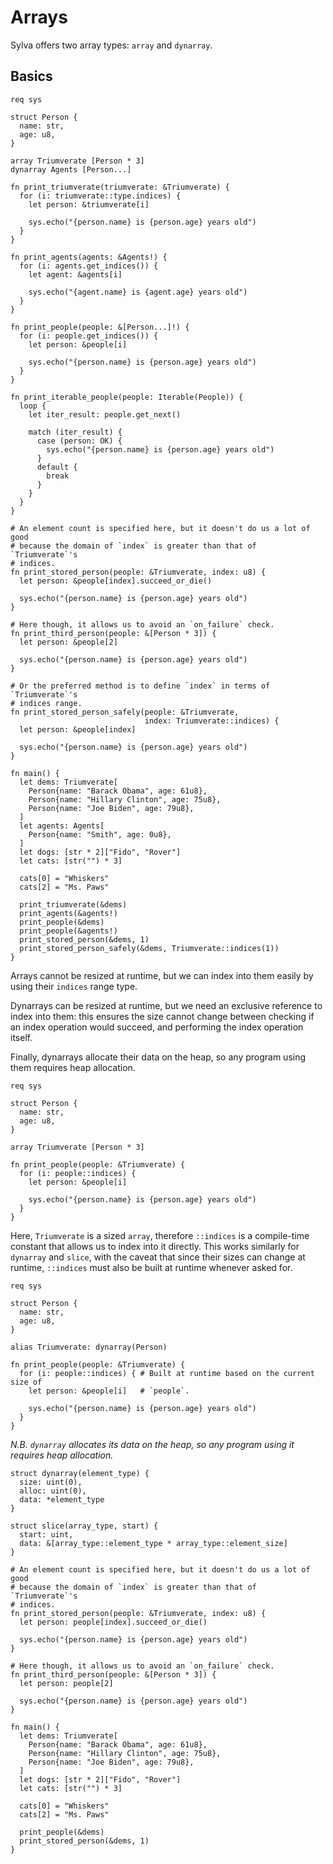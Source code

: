 # Arrays

Sylva offers two array types: `array` and `dynarray`.

## Basics

```sylva
req sys

struct Person {
  name: str,
  age: u8,
}

array Triumverate [Person * 3]
dynarray Agents [Person...]

fn print_triumverate(triumverate: &Triumverate) {
  for (i: triumverate::type.indices) {
    let person: &triumverate[i]

    sys.echo("{person.name} is {person.age} years old")
  }
}

fn print_agents(agents: &Agents!) {
  for (i: agents.get_indices()) {
    let agent: &agents[i]

    sys.echo("{agent.name} is {agent.age} years old")
  }
}

fn print_people(people: &[Person...]!) {
  for (i: people.get_indices()) {
    let person: &people[i]

    sys.echo("{person.name} is {person.age} years old")
  }
}

fn print_iterable_people(people: Iterable(People)) {
  loop {
    let iter_result: people.get_next()

    match (iter_result) {
      case (person: OK) {
        sys.echo("{person.name} is {person.age} years old")
      }
      default {
        break
      }
    }
  }
}

# An element count is specified here, but it doesn't do us a lot of good
# because the domain of `index` is greater than that of `Triumverate`'s
# indices.
fn print_stored_person(people: &Triumverate, index: u8) {
  let person: &people[index].succeed_or_die()

  sys.echo("{person.name} is {person.age} years old")
}

# Here though, it allows us to avoid an `on_failure` check.
fn print_third_person(people: &[Person * 3]) {
  let person: &people[2]

  sys.echo("{person.name} is {person.age} years old")
}

# Or the preferred method is to define `index` in terms of `Triumverate`'s
# indices range.
fn print_stored_person_safely(people: &Triumverate,
                              index: Triumverate::indices) {
  let person: &people[index]

  sys.echo("{person.name} is {person.age} years old")
}

fn main() {
  let dems: Triumverate[
    Person{name: "Barack Obama", age: 61u8},
    Person{name: "Hillary Clinton", age: 75u8},
    Person{name: "Joe Biden", age: 79u8},
  ]
  let agents: Agents[
    Person{name: "Smith", age: 0u8},
  ]
  let dogs: [str * 2]["Fido", "Rover"]
  let cats: [str("") * 3]

  cats[0] = "Whiskers"
  cats[2] = "Ms. Paws"

  print_triumverate(&dems)
  print_agents(&agents!)
  print_people(&dems)
  print_people(&agents!)
  print_stored_person(&dems, 1)
  print_stored_person_safely(&dems, Triumverate::indices(1))
}
```

Arrays cannot be resized at runtime, but we can index into them easily by using
their `indices` range type.

Dynarrays can be resized at runtime, but we need an exclusive reference to
index into them: this ensures the size cannot change between checking if an
index operation would succeed, and performing the index operation itself.

Finally, dynarrays allocate their data on the heap, so any program using them
requires heap allocation.

```sylva
req sys

struct Person {
  name: str,
  age: u8,
}

array Triumverate [Person * 3]

fn print_people(people: &Triumverate) {
  for (i: people::indices) {
    let person: &people[i]

    sys.echo("{person.name} is {person.age} years old")
  }
}
```

Here, `Triumverate` is a sized `array`, therefore `::indices` is a compile-time
constant that allows us to index into it directly. This works similarly for
`dynarray` and `slice`, with the caveat that since their sizes can change at
runtime, `::indices` must also be built at runtime whenever asked for.

```sylva
req sys

struct Person {
  name: str,
  age: u8,
}

alias Triumverate: dynarray(Person)

fn print_people(people: &Triumverate) {
  for (i: people::indices) { # Built at runtime based on the current size of
    let person: &people[i]   # `people`.

    sys.echo("{person.name} is {person.age} years old")
  }
}
```

*N.B. `dynarray` allocates its data on the heap, so any program using it requires
heap allocation.*

```sylva
struct dynarray(element_type) {
  size: uint(0),
  alloc: uint(0),
  data: *element_type
}

struct slice(array_type, start) {
  start: uint,
  data: &[array_type::element_type * array_type::element_size]
}
```

```sylva
# An element count is specified here, but it doesn't do us a lot of good
# because the domain of `index` is greater than that of `Triumverate`'s
# indices.
fn print_stored_person(people: &Triumverate, index: u8) {
  let person: people[index].succeed_or_die()

  sys.echo("{person.name} is {person.age} years old")
}

# Here though, it allows us to avoid an `on_failure` check.
fn print_third_person(people: &[Person * 3]) {
  let person: people[2]

  sys.echo("{person.name} is {person.age} years old")
}

fn main() {
  let dems: Triumverate[
    Person{name: "Barack Obama", age: 61u8},
    Person{name: "Hillary Clinton", age: 75u8},
    Person{name: "Joe Biden", age: 79u8},
  ]
  let dogs: [str * 2]["Fido", "Rover"]
  let cats: [str("") * 3]

  cats[0] = "Whiskers"
  cats[2] = "Ms. Paws"

  print_people(&dems)
  print_stored_person(&dems, 1)
}
```
